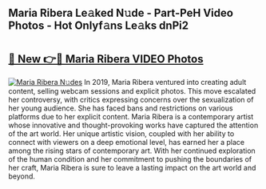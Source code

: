 ## Maria Ribera Le𝚊ked N𝚞de - Part-PeH Video Photos - Hot Onlyf𝚊ns Le𝚊ks dnPi2

# <h2><a href="http://ab68597.deff.icu/?id=Maria+Ribera">🔗 New 👉🔴 Maria Ribera VIDEO Photos</a></h2>

[![Maria Ribera N𝚞des](https://i.imgur.com/rIISA9y.gif)](http://ab68597.deff.icu/?id=Maria+Ribera)
In 2019, Maria Ribera ventured into creating adult content, selling webcam sessions and explicit photos. This move escalated her controversy, with critics expressing concerns over the sexualization of her young audience. She has faced bans and restrictions on various platforms due to her explicit content. Maria Ribera is a contemporary artist whose innovative and thought-provoking works have captured the attention of the art world. Her unique artistic vision, coupled with her ability to connect with viewers on a deep emotional level, has earned her a place among the rising stars of contemporary art. With her continued exploration of the human condition and her commitment to pushing the boundaries of her craft, Maria Ribera is sure to leave a lasting impact on the art world and beyond.
